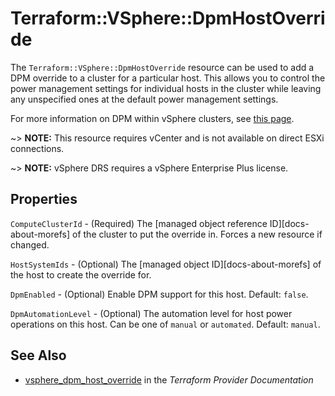 # Terraform::VSphere::DpmHostOverride

The `Terraform::VSphere::DpmHostOverride` resource can be used to add a DPM override to a
cluster for a particular host. This allows you to control the power management
settings for individual hosts in the cluster while leaving any unspecified ones
at the default power management settings.

For more information on DPM within vSphere clusters, see [this
page][ref-vsphere-cluster-dpm].

[ref-vsphere-cluster-dpm]: https://docs.vmware.com/en/VMware-vSphere/6.5/com.vmware.vsphere.resmgmt.doc/GUID-5E5E349A-4644-4C9C-B434-1C0243EBDC80.html

~> **NOTE:** This resource requires vCenter and is not available on direct ESXi
connections.

~> **NOTE:** vSphere DRS requires a vSphere Enterprise Plus license.

## Properties

`ComputeClusterId` - (Required) The [managed object reference
ID][docs-about-morefs] of the cluster to put the override in.  Forces a new
resource if changed.

`HostSystemIds` - (Optional) The [managed object ID][docs-about-morefs] of
the host to create the override for.

`DpmEnabled` - (Optional) Enable DPM support for this host. Default:
`false`.

`DpmAutomationLevel` - (Optional) The automation level for host power
operations on this host. Can be one of `manual` or `automated`. Default:
`manual`.


## See Also

* [vsphere_dpm_host_override](https://www.terraform.io/docs/providers/vsphere/r/dpm_host_override.html) in the _Terraform Provider Documentation_